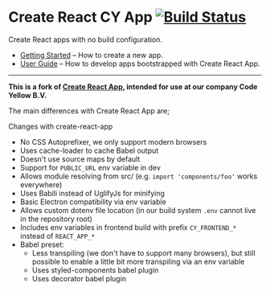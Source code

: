# Create React CY App [![Build Status](https://travis-ci.org/CodeYellowBV/create-react-cy-app.svg?branch=master)](https://travis-ci.org/facebookincubator/create-react-app)

Create React apps with no build configuration.

* [Getting Started](#getting-started) – How to create a new app.
* [User Guide](https://github.com/CodeYellowBV/create-react-cy-app/blob/master/packages/react-cy-scripts/template/README.md) – How to develop apps bootstrapped with Create React App.

- - -

**This is a fork of [Create React App](https://github.com/facebookincubator/create-react-app), intended for use at our company Code Yellow B.V.**

The main differences with Create React App are;

Changes with create-react-app
- No CSS Autoprefixer, we only support modern browsers
- Uses cache-loader to cache Babel output
- Doesn't use source maps by default
- Support for `PUBLIC_URL` env variable in dev
- Allows module resolving from src/ (e.g. `import 'components/foo'` works everywhere)
- Uses Babili instead of UglifyJs for minifying
- Basic Electron compatibility via env variable
- Allows custom dotenv file location (in our build system `.env` cannot live in the repository root)
- Includes env variables in frontend build with prefix `CY_FRONTEND_*` instead of `REACT_APP_*`
- Babel preset:
  - Less transpiling (we don't have to support many browsers), but still possible to enable a little bit more transpiling via an env variable
  - Uses styled-components babel plugin
  - Uses decorator babel plugin

